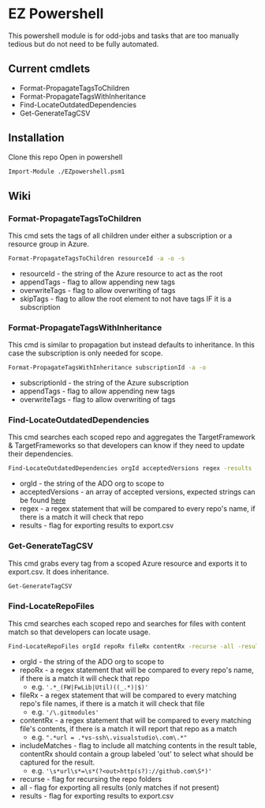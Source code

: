 # EZ Powershell

This powershell module is for odd-jobs and tasks that are too manually tedious but do not need to be fully automated.

## Current cmdlets

- Format-PropagateTagsToChildren
- Format-PropagateTagsWithInheritance
- Find-LocateOutdatedDependencies
- Get-GenerateTagCSV

## Installation

Clone this repo
Open in powershell

```sh
Import-Module ./EZpowershell.psm1
```

## Wiki

### Format-PropagateTagsToChildren

This cmd sets the tags of all children under either a subscription or a resource group in Azure.

```sh
Format-PropagateTagsToChildren resourceId -a -o -s
```

- resourceId - the string of the Azure resource to act as the root
- appendTags - flag to allow appending new tags
- overwriteTags - flag to allow overwriting of tags
- skipTags - flag to allow the root element to not have tags IF it is a subscription

### Format-PropagateTagsWithInheritance

This cmd is similar to propagation but instead defaults to inheritance. In this case the subscription is only needed for scope.

```sh
Format-PropagateTagsWithInheritance subscriptionId -a -o
```

- subscriptionId - the string of the Azure subscription
- appendTags - flag to allow appending new tags
- overwriteTags - flag to allow overwriting of tags

### Find-LocateOutdatedDependencies

This cmd searches each scoped repo and aggregates the TargetFramework & TargetFrameworks so that developers can know if they need to update their dependencies.

```sh
Find-LocateOutdatedDependencies orgId acceptedVersions regex -results
```

- orgId - the string of the ADO org to scope to
- acceptedVersions - an array of accepted versions, expected strings can be found [here](https://docs.microsoft.com/en-us/dotnet/standard/frameworks)
- regex - a regex statement that will be compared to every repo's name, if there is a match it will check that repo
- results - flag for exporting results to export.csv

### Get-GenerateTagCSV

This cmd grabs every tag from a scoped Azure resource and exports it to export.csv. It does inheritance.

```sh
Get-GenerateTagCSV
```

### Find-LocateRepoFiles

This cmd searches each scoped repo and searches for files with content match so that developers can locate usage.

```sh
Find-LocateRepoFiles orgId repoRx fileRx contentRx -recurse -all -results
```

- orgId - the string of the ADO org to scope to
- repoRx - a regex statement that will be compared to every repo's name, if there is a match it will check that repo
  - e.g. `'.*_(FW|FwLib|Util)((_.*)|$)'`
- fileRx - a regex statement that will be compared to every matching repo's file names, if there is a match it will check that file
  - e.g. `'/\.gitmodules'`
- contentRx - a regex statement that will be compared to every matching file's contents, if there is a match it will report that repo as a match
  - e.g. `".*url = .*vs-ssh\.visualstudio\.com\.*"`
- includeMatches - flag to include all matching contents in the result table, contentRx should contain a group labeled 'out' to select what should be captured for the result.
  - e.g. `'\s*url\s*=\s*(?<out>http(s?)://github.com\S*)'`
- recurse - flag for recursing the repo folders
- all - flag for exporting all results (only matches if not present)
- results - flag for exporting results to export.csv
